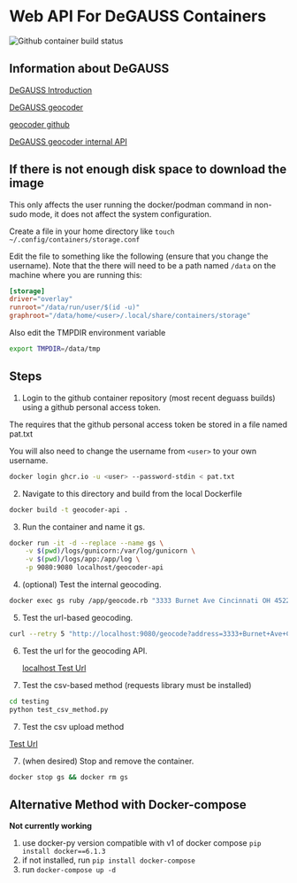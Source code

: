 # Web API For DeGAUSS Containers

![Github container build status](https://github.com/choa-chic/docs/geocoding_api_gh/workflows/publish.yml/badge.svg)

## Information about DeGAUSS

[DeGAUSS Introduction](https://degauss.org/)

[DeGAUSS geocoder](https://degauss.org/geocoder/)

[geocoder github](https://github.com/degauss-org/geocoder)

[DeGAUSS geocoder internal API](https://degauss.org/geocoding_api.html)

## If there is not enough disk space to download the image
This only affects the user running the docker/podman command in non-sudo mode, it does not affect the system configuration.

Create a file in your home directory like `touch ~/.config/containers/storage.conf`

Edit the file to something like the following (ensure that you change the username). Note that the there will need to be a path named `/data` on the machine where you are running this:
```toml
[storage]
driver="overlay"
runroot="/data/run/user/$(id -u)"
graphroot="/data/home/<user>/.local/share/containers/storage"
```

Also edit the TMPDIR environment variable

```sh
export TMPDIR=/data/tmp
```

## Steps
1) Login to the github container repository (most recent deguass builds) using a github personal access token.

The requires that the github personal access token be stored in a file named pat.txt

You will also need to change the username from `<user>` to your own username.

```sh
docker login ghcr.io -u <user> --password-stdin < pat.txt
```

2) Navigate to this directory and build from the local Dockerfile
```sh
docker build -t geocoder-api .
```

3) Run the container and name it gs.
```sh
docker run -it -d --replace --name gs \
    -v $(pwd)/logs/gunicorn:/var/log/gunicorn \
    -v $(pwd)/logs/app:/app/log \
    -p 9080:9080 localhost/geocoder-api
```

4) (optional) Test the internal geocoding.
```sh
docker exec gs ruby /app/geocode.rb "3333 Burnet Ave Cincinnati OH 45229"
```

5) Test the url-based geocoding.
```sh
curl --retry 5 "http://localhost:9080/geocode?address=3333+Burnet+Ave+Cincinnati+OH+45229"
```

6) Test the url for the geocoding API.

    [localhost Test Url](http://localhost:9080/geocode?address=3333+Burnet+Ave+Cincinnati+OH+45229)

7) Test the csv-based method (requests library must be installed)
```sh
cd testing
python test_csv_method.py
```

7) Test the csv upload method

[Test Url](http://localhost:9080/geocode_csv)

7) (when desired) Stop and remove the container.
```sh
docker stop gs && docker rm gs
```

## Alternative Method with Docker-compose
**Not currently working**

1) use docker-py version compatible with v1 of docker compose `pip install docker==6.1.3`
1) if not installed, run `pip install docker-compose`
2) run `docker-compose up -d`